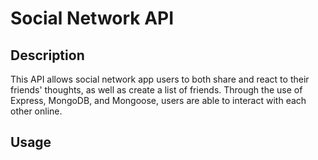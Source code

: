 # Social Network API

## Description

This API allows social network app users to both share and react to their friends' thoughts, as well as create a list of friends. Through the use of Express, MongoDB, and Mongoose, users are able to interact with each other online. 

## Usage